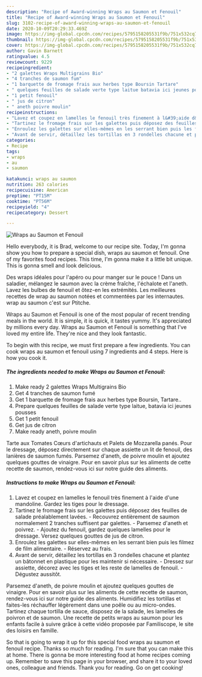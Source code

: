 ```yaml
---
description: "Recipe of Award-winning Wraps au Saumon et Fenouil"
title: "Recipe of Award-winning Wraps au Saumon et Fenouil"
slug: 3102-recipe-of-award-winning-wraps-au-saumon-et-fenouil
date: 2020-10-09T20:29:33.469Z
image: https://img-global.cpcdn.com/recipes/5795158205531f9b/751x532cq70/wraps-au-saumon-et-fenouil-photo-principale-de-la-recette.jpg
thumbnail: https://img-global.cpcdn.com/recipes/5795158205531f9b/751x532cq70/wraps-au-saumon-et-fenouil-photo-principale-de-la-recette.jpg
cover: https://img-global.cpcdn.com/recipes/5795158205531f9b/751x532cq70/wraps-au-saumon-et-fenouil-photo-principale-de-la-recette.jpg
author: Gavin Barnett
ratingvalue: 4.5
reviewcount: 9229
recipeingredient:
- "2 galettes Wraps Multigrains Bio"
- "4 tranches de saumon fum"
- "1 barquette de fromage frais aux herbes type Boursin Tartare"
- " quelques feuilles de salade verte type laitue batavia ici jeunes pousses"
- "1 petit fenouil"
- " jus de citron"
- " aneth poivre moulin"
recipeinstructions:
- "Lavez et coupez en lamelles le fenouil très finement à l&#39;aide d&#39;une mandoline. Gardez les tiges pour le dressage."
- "Tartinez le fromage frais sur les galettes puis déposez des feuilles de salade préalablement lavées. Recouvrez entièrement de saumon normalement 2 tranches suffisent par galettes. Parsemez d&#39;aneth et poivrez. Ajoutez du fenouil, gardez quelques lamelles pour le dressage. Versez quelques gouttes de jus de citron."
- "Enroulez les galettes sur elles-mêmes en les serrant bien puis les filmez de film alimentaire. Réservez au frais."
- "Avant de servir, détaillez les tortillas en 3 rondelles chacune et plantez un bâtonnet en plastique pour les maintenir si nécessaire. Dressez sur assiette, décorez avec les tiges et les reste de lamelles de fenouil. Dégustez aussitôt."
categories:
- Recipe
tags:
- wraps
- au
- saumon

katakunci: wraps au saumon 
nutrition: 263 calories
recipecuisine: American
preptime: "PT15M"
cooktime: "PT56M"
recipeyield: "4"
recipecategory: Dessert

---
```



![Wraps au Saumon et Fenouil](https://img-global.cpcdn.com/recipes/5795158205531f9b/751x532cq70/wraps-au-saumon-et-fenouil-photo-principale-de-la-recette.jpg)

Hello everybody, it is Brad, welcome to our recipe site. Today, I'm gonna show you how to prepare a special dish, wraps au saumon et fenouil. One of my favorites food recipes. This time, I'm gonna make it a little bit unique. This is gonna smell and look delicious.

Des wraps idéales pour l&#39;apéro ou pour manger sur le pouce ! Dans un saladier, mélangez le saumon avec la crème fraîche, l&#39;échalote et l&#39;aneth. Lavez les bulbes de fenouil et ôtez-en les extrémités. Les meilleures recettes de wrap au saumon notées et commentées par les internautes. wrap au saumon c&#39;est sur Ptitche.

Wraps au Saumon et Fenouil is one of the most popular of recent trending meals in the world. It is simple, it is quick, it tastes yummy. It's appreciated by millions every day. Wraps au Saumon et Fenouil is something that I've loved my entire life. They're nice and they look fantastic.


To begin with this recipe, we must first prepare a few ingredients. You can cook wraps au saumon et fenouil using 7 ingredients and 4 steps. Here is how you cook it.

<!--inarticleads1-->

##### The ingredients needed to make Wraps au Saumon et Fenouil:

1. Make ready 2 galettes Wraps Multigrains Bio
1. Get 4 tranches de saumon fumé
1. Get 1 barquette de fromage frais aux herbes type Boursin, Tartare..
1. Prepare  quelques feuilles de salade verte type laitue, batavia ici jeunes pousses
1. Get 1 petit fenouil
1. Get  jus de citron
1. Make ready  aneth, poivre moulin


Tarte aux Tomates Cœurs d&#39;artichauts et Palets de Mozzarella panés. Pour le dressage, déposez directement sur chaque assiette un lit de fenouil, des lanières de saumon fumés. Parsemez d&#39;aneth, de poivre moulin et ajoutez quelques gouttes de vinaigre. Pour en savoir plus sur les aliments de cette recette de saumon, rendez-vous ici sur notre guide des aliments. 

<!--inarticleads2-->

##### Instructions to make Wraps au Saumon et Fenouil:

1. Lavez et coupez en lamelles le fenouil très finement à l&#39;aide d&#39;une mandoline. Gardez les tiges pour le dressage.
1. Tartinez le fromage frais sur les galettes puis déposez des feuilles de salade préalablement lavées. - Recouvrez entièrement de saumon normalement 2 tranches suffisent par galettes. - Parsemez d&#39;aneth et poivrez. - Ajoutez du fenouil, gardez quelques lamelles pour le dressage. Versez quelques gouttes de jus de citron.
1. Enroulez les galettes sur elles-mêmes en les serrant bien puis les filmez de film alimentaire. - Réservez au frais.
1. Avant de servir, détaillez les tortillas en 3 rondelles chacune et plantez un bâtonnet en plastique pour les maintenir si nécessaire. - Dressez sur assiette, décorez avec les tiges et les reste de lamelles de fenouil. - Dégustez aussitôt.


Parsemez d&#39;aneth, de poivre moulin et ajoutez quelques gouttes de vinaigre. Pour en savoir plus sur les aliments de cette recette de saumon, rendez-vous ici sur notre guide des aliments. Humidifiez les tortillas et faites-les réchauffer légèrement dans une poêle ou au micro-ondes. Tartinez chaque tortilla de sauce, disposez de la salade, les lamelles de poivron et de saumon. Une recette de petits wraps au saumon pour les enfants facile à suivre grâce à cette vidéo proposée par Familiscope, le site des loisirs en famille. 

So that is going to wrap it up for this special food wraps au saumon et fenouil recipe. Thanks so much for reading. I'm sure that you can make this at home. There is gonna be more interesting food at home recipes coming up. Remember to save this page in your browser, and share it to your loved ones, colleague and friends. Thank you for reading. Go on get cooking!
